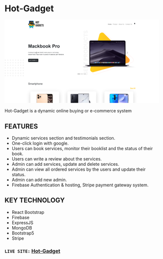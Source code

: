 # Hot-Gadget

![Hot-Gadget](https://github.com/didar115/Hot-Gadget/blob/main/got-gadget-commerce.png)

Hot-Gadget is a dynamic online buying or e-commerce system

## FEATURES

- Dynamic services section and testimonials section.
- One-click login with google.
- Users can book services, monitor their booklist and the status of their book.
- Users can write a review about the services.
- Admin can add services, update and delete services.
- Admin can view all ordered services by the users and update their status.
- Admin can add new admin.
- Firebase Authentication & hosting, Stripe payment gateway system.

## KEY TECHNOLOGY

- React Bootstrap
- Firebase
- ExpressJS
- MongoDB
- Bootstrap5
- Stripe

### `LIVE SITE:` [Hot-Gadget](https://hot-gadget-2021.netlify.app)






